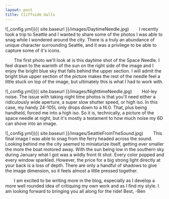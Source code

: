 ```yaml
---
layout: post
title: Cliffside Gulls
---
```


![_config.yml]({{ site.baseurl }}/images/DaytimeNeedle.jpg)
&nbsp;&nbsp;&nbsp;&nbsp;&nbsp;&nbsp; I recently took a trip to Seattle and I wanted to share some of the photos I was able to snag while I wondered around the city. There is a truly an abundance of unique character surrounding Seattle, and it was a privilege to be able to capture some of it's icons. 

&nbsp;&nbsp;&nbsp;&nbsp;&nbsp;&nbsp; The first photo we'll look at is this daytime shot of the Space Needle. I feel drawn to the warmth of the sun on the right side of the image and I enjoy the bright blue sky that falls behind the upper section. I will admit the bright blue upper section of the picture makes the rest of the needle feel a little stuck on top of the image, but ultimately this is what I had to work with.

![_config.yml]({{ site.baseurl }}/images/NighttimeNeedle.jpg)
&nbsp;&nbsp;&nbsp;&nbsp;&nbsp;&nbsp; Hol-ley noise. The issue with taking night time photos is that you'll need either a ridiculously wide aperture, a super slow shutter speed, or high iso. In this case, my handy 24-105L only drops down to a f4.0. That, plus being handheld, forced me into a high iso. So it is, technically, a picture of the space needle at night, but it's mostly a testament to how much noise my 6D can shove into an image. 

![_config.yml]({{ site.baseurl }}/images/SeattleFromTheSound.jpg)
&nbsp;&nbsp;&nbsp;&nbsp;&nbsp;&nbsp; This final image I was able to snag from the ferry headed across the sound. Looking behind me the city seemed to miniaturize itself, getting ever smaller the more the boat motored away. With the sun being low in the southern sky during January what I got was a wildly front lit shot. Every color popped and every window sparkled. However, the price for a big strong light directly at your back is a loss of depth. There are only a handful of shadows to give the image dimension, so it feels almost a little pressed together. 

&nbsp;&nbsp;&nbsp;&nbsp;&nbsp;&nbsp; I am excited to be writing more in the blog, especially as I develop a more well rounded idea of critiquing my own work and as I find my style. I am looking forward to bringing you all along for the ride!
Best,
-Ben






 